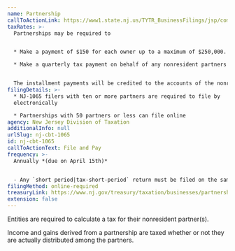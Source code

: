 ```yaml
---
name: Partnership
callToActionLink: https://www1.state.nj.us/TYTR_BusinessFilings/jsp/common/Login.jsp?taxcode=43
taxRates: >-
  Partnerships may be required to


  * Make a payment of $150 for each owner up to a maximum of $250,000. The State also requires a 50% installment payment, unless it is the partnership’s final year of operation

  * Make a quarterly tax payment on behalf of any nonresident partners equal to 25% of the tax due


  The installment payments will be credited to the accounts of the nonresident partners in proportion to their share of ownership.
filingDetails: >-
  * NJ-1065 filers with ten or more partners are required to file by
  electronically

  * Partnerships with 50 partners or less can file online
agency: New Jersey Division of Taxation
additionalInfo: null
urlSlug: nj-cbt-1065
id: nj-cbt-1065
callToActionText: File and Pay
frequency: >-
  Annually *(due on April 15th)*


  - Any `short period|tax-short-period` return must be filed on the same due date as Federal form 1065
filingMethod: online-required
treasuryLink: https://www.nj.gov/treasury/taxation/businesses/partnerships/index.shtml
extension: false
---
```


Entities are required to calculate a tax for their nonresident partner(s).

Income and gains derived from a partnership are taxed whether or not they are actually distributed among the partners.
